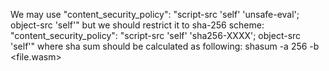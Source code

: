 We may use
 "content_security_policy": "script-src 'self' 'unsafe-eval'; object-src 'self'"
but we should restrict it to sha-256 scheme:
 "content_security_policy": "script-src 'self' 'sha256-XXXX'; object-src 'self'"
where sha sum should be calculated as following:
shasum -a 256 -b <file.wasm>
